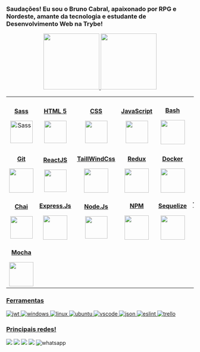 <img src="https://raw.githubusercontent.com/joaopauloaramuni/joaopauloaramuni/master/img/header.png" alt="" />

### Saudações! Eu sou o Bruno Cabral, apaixonado por RPG e Nordeste, amante da tecnologia e estudante de Desenvolvimento Web na Trybe!

<div align="center">
  <a href="https://github.com/brunoCabralSilva">
  <img height="150em" src="https://github-readme-stats.vercel.app/api?username=brunoCabralSilva&show_icons=true&theme=dracula"/>
  <img height="150em"src="https://github-readme-stats.vercel.app/api/top-langs/?username=brunoCabralSilva&layout=compact&langs_count=7&theme=dracula&count_private=true"/>
</div>

<table align="center" width="100%">
  <tr>
    <td align="center">
      <p><b><center>Sass</center></b></p> 
      <img src="https://img.icons8.com/color/2x/sass.png" height=60px alt="Sass">
  </td>
    <td align="center" width="15%">
      <p><b><center>HTML 5</center></b></p> 
      <img height=60px src="https://img.icons8.com/color/344/html-5--v1.png"> 
    </td>
    <td align="center" width="15%">
      <p><b><center>CSS</center></b></p> 
      <img height=60px src="https://img.icons8.com/color/344/css3.png"> 
    </td>
    <td align="center" width="15%">
      <p><b><center>JavaScript</center></b></p> 
      <img height=60px src="https://img.icons8.com/color/344/javascript.png"> 
    </td>
    <td align="center" width="15%">
      <p><b><center>Bash</center></b></p>
      <img height=65px src="https://img.icons8.com/bubbles/2x/console.png">
    </td>
    <td align="center" width="15%">
      <p><b><center>Jest</center></b></p> 
      <img height=65px src="https://img.icons8.com/external-tal-revivo-color-tal-revivo/344/external-jest-can-collect-code-coverage-information-from-entire-projects-logo-color-tal-revivo.png"> 
    </td>
    <td align="center" width="14%">
      <p><b><center>Testing Library</center></b></p> 
      <img height=60px src="https://testing-library.com/img/octopus-128x128.png"> 
    </td>
  </tr>
  <tr>
    <td align="center" width="14%">
      <p><b><center>Git</center></b></p> 
      <img height=65px src="https://img.icons8.com/ios-glyphs/2x/github-2.png"> 
    </td>
    <td align="center" width="14%">
      <p><b><center>ReactJS</center></b></p> 
      <img height=60px src="https://img.icons8.com/ultraviolet/2x/react.png"> 
    </td>
    <td align="center" width="14%">
      <p><b><center>TaillWindCss</center></b></p> 
      <img height=65px src="https://img.icons8.com/color/344/tailwindcss.png"> 
    </td>
    <td align="center" width="14%">
      <p><b><center>Redux</center></b></p> 
      <img height=65px src="https://img.icons8.com/color/512/redux.png"> 
    </td>
    <td align="center" width="14%">
      <p><b><center>Docker</center></b></p> 
      <img height=65px src="https://img.icons8.com/fluency/512/docker.png"> 
    </td>
  </tr>
  <tr>
    <td align="center" width="14%">
      <p><b><center>Chai</center></b></p> 
      <img height=60px src="https://camo.githubusercontent.com/7ecbd4531436e4f20c1dba52a4fd4ac367cfcc20a2f62cfe7a10f32da306afc6/687474703a2f2f636861696a732e636f6d2f696d672f636861692d6c6f676f2e706e67"> 
    </td>
    <td align="center" width="14%">
      <p><b><center>Express.Js</center></b></p> 
      <img height=65px src="https://www.pngfind.com/pngs/m/136-1363736_express-js-icon-png-transparent-png.png"> 
    </td>
    <td align="center" width="14%">
      <p><b><center>Node.Js</center></b></p> 
      <img height=60px src="https://img.icons8.com/fluency/512/node-js.png"> 
    </td>
    <td align="center" width="14%">
      <p><b><center>NPM</center></b></p> 
      <img height=65px src="https://img.icons8.com/color/512/npm.png"> 
    </td>
    <td align="center" width="14%">
      <p><b><center>Sequelize</center></b></p> 
      <img height=65px src="https://cdn.icon-icons.com/icons2/2415/PNG/512/sequelize_original_logo_icon_146348.png"> 
    </td>
    <td align="center" width="14%">
      <p><b><center>TypeScript</center></b></p> 
      <img height=70px src="https://img.icons8.com/fluency/512/typescript.png"> 
    </td>
  </tr>
  <tr>
    <td align="center" width="14%">
      <p><b><center>Mocha</center></b></p> 
      <img height=65px src="https://seeklogo.com/images/M/mocha-logo-66DA231220-seeklogo.com.png"> 
    </td>
  </tr>
</table>

### Ferramentas

<div>
  <img src="https://camo.githubusercontent.com/92407fc26e09271d8137b8aaf1585b266f04046b96f1564dfe5a69f146e21301/68747470733a2f2f696d672e736869656c64732e696f2f62616467652f4a57542d3030303030303f7374796c653d666f722d7468652d6261646765266c6f676f3d4a534f4e253230776562253230746f6b656e73266c6f676f436f6c6f723d7768697465" alt="jwt" />
  <img src="https://img.shields.io/badge/Windows-0078D6?style=for-the-badge&logo=windows&logoColor=white" alt="windows" />
  <img src="https://img.shields.io/badge/Linux-FCC624?style=for-the-badge&logo=linux&logoColor=black" alt="linux" />
  <img src="https://img.shields.io/badge/Ubuntu-E95420?style=for-the-badge&logo=ubuntu&logoColor=white" alt="ubuntu" />
  <img src="https://camo.githubusercontent.com/88ab3c0f78016111d88ef82030375fb740d82dd0c16c1b078c441e22479009b3/68747470733a2f2f696d672e736869656c64732e696f2f62616467652f5653436f64652d3030373844343f7374796c653d666f722d7468652d6261646765266c6f676f3d76697375616c25323073747564696f253230636f6465266c6f676f436f6c6f723d7768697465" alt="vscode" />
  <img src="https://camo.githubusercontent.com/e0fe31b4bf5a7cffb35f18ee50fcdbe1f61bde74f893781502ba2bf708f270f6/68747470733a2f2f696d672e736869656c64732e696f2f62616467652f6a736f6e2d3545354335433f7374796c653d666f722d7468652d6261646765266c6f676f3d6a736f6e266c6f676f436f6c6f723d7768697465" alt="json" />
  <img src="https://camo.githubusercontent.com/0fb62d704898141bf5a5dfb5acc68901ecf35372bccde7bb9e5ca0164fb6e38d/68747470733a2f2f696d672e736869656c64732e696f2f62616467652f65736c696e742d3341333344313f7374796c653d666f722d7468652d6261646765266c6f676f3d65736c696e74266c6f676f436f6c6f723d7768697465" alt="eslint" />
  <img src="https://camo.githubusercontent.com/529f3db66dcea87286a50a8bbb379acc5b6485805215e4cce5365aa43b7ddaca/68747470733a2f2f696d672e736869656c64732e696f2f62616467652f5472656c6c6f2d3030353243433f7374796c653d666f722d7468652d6261646765266c6f676f3d7472656c6c6f266c6f676f436f6c6f723d7768697465" alt="trello" />
</div>

### Principais redes!
<div> 
  <a href="https://www.youtube.com/c/GarouNordeste" target="_blank"><img src="https://img.shields.io/badge/YouTube-FF0000?style=for-the-badge&logo=youtube&logoColor=white" target="_blank"></a>
  <a href="https://www.instagram.com/ga.bryell/" target="_blank"><img src="https://img.shields.io/badge/-Instagram-%23E4405F?style=for-the-badge&logo=instagram&logoColor=white" target="_blank"></a>
  <a href = "mailto:bruno.cabral.silva2018@gmail.com"><img src="https://img.shields.io/badge/-Gmail-%23333?style=for-the-badge&logo=gmail&logoColor=white" target="_blank"></a>
  <a href="https://www.linkedin.com/in/bruno-cabral-336076228/" target="_blank"><img src="https://img.shields.io/badge/-LinkedIn-%230077B5?style=for-the-badge&logo=linkedin&logoColor=white" target="_blank"></a> 
  <img src="https://camo.githubusercontent.com/d9d4db0a25f6d41d6ef282c6adc2f9bd5b31201ef00ba580f5a945da4063a937/68747470733a2f2f696d672e736869656c64732e696f2f62616467652f57686174734170702d3235443336363f7374796c653d666f722d7468652d6261646765266c6f676f3d7768617473617070266c6f676f436f6c6f723d7768697465" alt="whatsapp" />
</div>

<!-- ![snake gif](https://github.com/brunoCabralSilva/brunoCabralSilva/blob/output/github-contribution-grid-snake.gif) -->